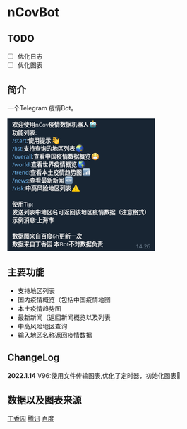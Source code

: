 # nCovBot

## TODO

- [ ] 优化日志
- [ ] 优化图表

## 简介

一个Telegram 疫情Bot。

![nCovBot](https://github.com/varz1/pics/blob/master/bot.png?raw=true)

## 主要功能

- 支持地区列表
- 国内疫情概览（包括中国疫情地图
- 本土疫情趋势图
- 最新新闻（返回新闻概览以及列表
- 中高风险地区查询
- 输入地区名称返回疫情数据

## ChangeLog
**2022.1.14** V96:使用文件传输图表,优化了定时器，初始化图表🎂

## 数据以及图表来源

[丁香园](https://github.com/BlankerL/DXY-COVID-19-Data)
[腾讯](https://news.qq.com/zt2020/page/feiyan.htm#/)
[百度](https://voice.baidu.com/act/newpneumonia/newpneumonia)